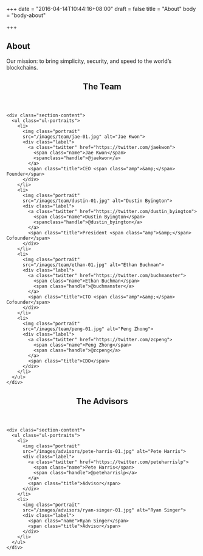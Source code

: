 +++
date = "2016-04-14T10:44:16+08:00"
draft = false
title = "About"
body = "body-about"

+++

<section id="section-top">
  <div class="section-container">
    <h1>About</h1>
    <p>Our mission: to bring simplicity, security, and speed to the world&rsquo;s blockchains.</p>
  </div>
</section>

<section class="section-default">
  <div class="section-container">
    <header class="section-header">
      <h2>The Team</h2>
    </header>

    <div class="section-content">
      <ul class="ul-portraits">
        <li>
          <img class="portrait"
          src="/images/team/jae-01.jpg" alt="Jae Kwon">
          <div class="label">
            <a class="twitter" href="https://twitter.com/jaekwon">
              <span class="name">Jae Kwon</span>
              <spanclass="handle">@jaekwon</a>
            </a>
            <span class="title">CEO <span class="amp">&amp;</span> Founder</span>
          </div>
        </li>
        <li>
          <img class="portrait"
          src="/images/team/dustin-01.jpg" alt="Dustin Byington">
          <div class="label">
            <a class="twitter" href="https://twitter.com/dustin_byington">
              <span class="name">Dustin Byington</span>
              <spanclass="handle">@dustin_byington</a>
            </a>
            <span class="title">President <span class="amp">&amp;</span> Cofounder</span>
          </div>
        </li>
        <li>
          <img class="portrait"
          src="/images/team/ethan-01.jpg" alt="Ethan Buchman">
          <div class="label">
            <a class="twitter" href="https://twitter.com/buchmanster">
              <span class="name">Ethan Buchman</span>
              <span class="handle">@buchmanster</a>
            </a>
            <span class="title">CTO <span class="amp">&amp;</span> Cofounder</span>
          </div>
        </li>
        <li>
          <img class="portrait"
          src="/images/team/peng-01.jpg" alt="Peng Zhong">
          <div class="label">
            <a class="twitter" href="https://twitter.com/zcpeng">
              <span class="name">Peng Zhong</span>
              <span class="handle">@zcpeng</a>
            </a>
            <span class="title">CDO</span>
          </div>
        </li>
      </ul>
    </div>
  </div>
</section>

<section class="section-default">
  <div class="section-container">
    <header class="section-header">
      <h2>The Advisors</h2>
    </header>

    <div class="section-content">
      <ul class="ul-portraits">
        <li>
          <img class="portrait"
          src="/images/advisors/pete-harris-01.jpg" alt="Pete Harris">
          <div class="label">
            <a class="twitter" href="https://twitter.com/peteharrislp">
              <span class="name">Pete Harris</span>
              <span class="handle">@peteharrislp</a>
            </a>
            <span class="title">Advisor</span>
          </div>
        </li>
        <li>
          <img class="portrait"
          src="/images/advisors/ryan-singer-01.jpg" alt="Ryan Singer">
          <div class="label">
            <span class="name">Ryan Singer</span>
            <span class="title">Advisor</span>
          </div>
        </li>
      </ul>
    </div>
  </div>
</section>
